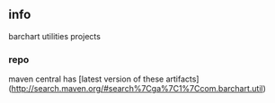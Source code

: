 <!--

    Copyright (C) 2011-2012 Barchart, Inc. <http://www.barchart.com/>

    All rights reserved. Licensed under the OSI BSD License.

    http://www.opensource.org/licenses/bsd-license.php

-->
## info

barchart utilities projects 

### repo

maven central has
[latest version of these artifacts]
(http://search.maven.org/#search%7Cga%7C1%7Ccom.barchart.util)
